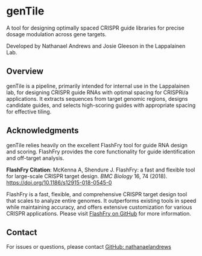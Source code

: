 
# genTile

A tool for designing optimally spaced CRISPR guide libraries for precise dosage modulation across gene targets.

Developed by Nathanael Andrews and Josie Gleeson in the Lappalainen Lab.

## Overview

genTile is a pipeline, primarily intended for internal use in the Lappalainen lab, for designing CRISPR guide RNAs with optimal spacing for CRISPRi/a applications. It extracts sequences from target genomic regions, designs candidate guides, and selects high-scoring guides with appropriate spacing for effective tiling.

## Acknowledgments

genTile relies heavily on the excellent FlashFry tool for guide RNA design and scoring. FlashFry provides the core functionality for guide identification and off-target analysis.

**FlashFry Citation**:
McKenna A, Shendure J. FlashFry: a fast and flexible tool for large-scale CRISPR target design. *BMC Biology* 16, 74 (2018). https://doi.org/10.1186/s12915-018-0545-0

FlashFry is a fast, flexible, and comprehensive CRISPR target design tool that scales to analyze entire genomes. It outperforms existing tools in speed while maintaining accuracy, and offers extensive customization for various CRISPR applications. Please visit [FlashFry on GitHub](https://github.com/mckennalab/FlashFry) for more information.

## Contact

For issues or questions, please contact [GitHub: nathanaelandrews](https://github.com/nathanaelandrews)
